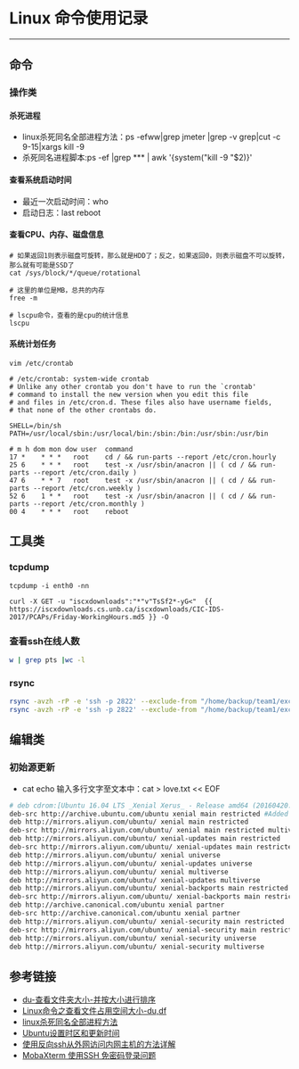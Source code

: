 # Linux 命令使用记录
***
## 命令
### 操作类
#### 杀死进程
- linux杀死同名全部进程方法：ps -efww|grep jmeter |grep -v grep|cut -c 9-15|xargs kill -9
- 杀死同名进程脚本:ps -ef |grep *** | awk '{system("kill -9 "$2)}'

#### 查看系统启动时间
- 最近一次启动时间：who
- 启动日志：last reboot

#### 查看CPU、内存、磁盘信息
```
# 如果返回1则表示磁盘可旋转，那么就是HDD了；反之，如果返回0，则表示磁盘不可以旋转，那么就有可能是SSD了
cat /sys/block/*/queue/rotational

# 这里的单位是MB，总共的内存
free -m

# lscpu命令，查看的是cpu的统计信息
lscpu
```

#### 系统计划任务
```
vim /etc/crontab

# /etc/crontab: system-wide crontab
# Unlike any other crontab you don't have to run the `crontab'
# command to install the new version when you edit this file
# and files in /etc/cron.d. These files also have username fields,
# that none of the other crontabs do.

SHELL=/bin/sh
PATH=/usr/local/sbin:/usr/local/bin:/sbin:/bin:/usr/sbin:/usr/bin

# m h dom mon dow user  command
17 *    * * *   root    cd / && run-parts --report /etc/cron.hourly
25 6    * * *   root    test -x /usr/sbin/anacron || ( cd / && run-parts --report /etc/cron.daily )
47 6    * * 7   root    test -x /usr/sbin/anacron || ( cd / && run-parts --report /etc/cron.weekly )
52 6    1 * *   root    test -x /usr/sbin/anacron || ( cd / && run-parts --report /etc/cron.monthly )
00 4    * * *   root    reboot
```

## 工具类
### tcpdump
```
tcpdump -i enth0 -nn

curl -X GET -u "iscxdownloads":"*"v"TsSf2*-yG<"  {{ https://iscxdownloads.cs.unb.ca/iscxdownloads/CIC-IDS-2017/PCAPs/Friday-WorkingHours.md5 }} -O
```

### 查看ssh在线人数
```sh
w | grep pts |wc -l
```

### rsync
```sh
rsync -avzh -rP -e 'ssh -p 2822' --exclude-from "/home/backup/team1/exclude.txt" root@119.39.96.61:/home/ /home/backup/team1/home/
rsync -avzh -rP -e 'ssh -p 2822' --exclude-from "/home/backup/team1/exclude.txt" root@119.39.96.61:/home/serverBk/node19/mongo/* /var/lib/mongo/
```

## 编辑类
### 初始源更新
- cat echo 输入多行文字至文本中：cat > love.txt << EOF
```sh
# deb cdrom:[Ubuntu 16.04 LTS _Xenial Xerus_ - Release amd64 (20160420.1)]/ xenial main restricted
deb-src http://archive.ubuntu.com/ubuntu xenial main restricted #Added by software-properties
deb http://mirrors.aliyun.com/ubuntu/ xenial main restricted
deb-src http://mirrors.aliyun.com/ubuntu/ xenial main restricted multiverse universe #Added by software-properties
deb http://mirrors.aliyun.com/ubuntu/ xenial-updates main restricted
deb-src http://mirrors.aliyun.com/ubuntu/ xenial-updates main restricted multiverse universe #Added by software-properties
deb http://mirrors.aliyun.com/ubuntu/ xenial universe
deb http://mirrors.aliyun.com/ubuntu/ xenial-updates universe
deb http://mirrors.aliyun.com/ubuntu/ xenial multiverse
deb http://mirrors.aliyun.com/ubuntu/ xenial-updates multiverse
deb http://mirrors.aliyun.com/ubuntu/ xenial-backports main restricted universe multiverse
deb-src http://mirrors.aliyun.com/ubuntu/ xenial-backports main restricted universe multiverse #Added by software-properties
deb http://archive.canonical.com/ubuntu xenial partner
deb-src http://archive.canonical.com/ubuntu xenial partner
deb http://mirrors.aliyun.com/ubuntu/ xenial-security main restricted
deb-src http://mirrors.aliyun.com/ubuntu/ xenial-security main restricted multiverse universe #Added by software-properties
deb http://mirrors.aliyun.com/ubuntu/ xenial-security universe
deb http://mirrors.aliyun.com/ubuntu/ xenial-security multiverse
```

## 参考链接
- [du-查看文件夹大小-并按大小进行排序](https://blog.csdn.net/jiaobuchong/article/details/50272761)
- [Linux命令之查看文件占用空间大小-du,df](https://blog.csdn.net/wangjunjun2008/article/details/19840671)
- [linux杀死同名全部进程方法](https://blog.csdn.net/hqzxsc2006/article/details/54614589)
- [Ubuntu设置时区和更新时间](https://blog.csdn.net/qq_20480611/article/details/50325653)
- [使用反向ssh从外网访问内网主机的方法详解](https://www.jb51.net/article/112524.htm)
- [MobaXterm 使用SSH 免密码登录问题](https://www.jiangxianli.com/?p=331)